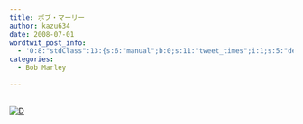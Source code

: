 ```yaml
---
title: ボブ・マーリー
author: kazu634
date: 2008-07-01
wordtwit_post_info:
  - 'O:8:"stdClass":13:{s:6:"manual";b:0;s:11:"tweet_times";i:1;s:5:"delay";i:0;s:7:"enabled";i:1;s:10:"separation";s:2:"60";s:7:"version";s:3:"3.7";s:14:"tweet_template";b:0;s:6:"status";i:2;s:6:"result";a:0:{}s:13:"tweet_counter";i:2;s:13:"tweet_log_ids";a:1:{i:0;i:4105;}s:9:"hash_tags";a:0:{}s:8:"accounts";a:1:{i:0;s:7:"kazu634";}}'
categories:
  - Bob Marley

---
```

<div class="section">
<p>
<center>
</center>
</p>
  
<p>
<br /> <a href="http://d.hatena.ne.jp/video/youtube/qF37s8DMqo8" onclick="__gaTracker('send', 'event', 'outbound-article', 'http://d.hatena.ne.jp/video/youtube/qF37s8DMqo8', '');" alt="この動画を含む日記"><img src="http://d.hatena.ne.jp/images/d_entry.gif" alt="D" border="0" style="vertical-align: bottom;" title="この動画を含む日記" /></a>
</p></p>
</div>
